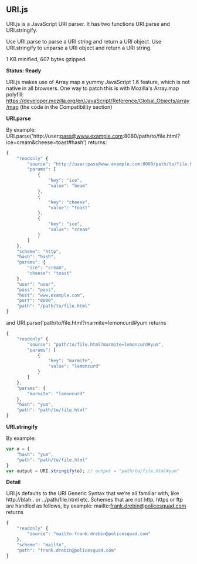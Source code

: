 URI.js
------
URI.js is a JavaScript URI parser. It has two functions URI.parse and URI.stringify.

Use URI.parse to parse a URI string and return a URI object. Use URI.stringify to unparse a URI object and return a URI string.

1 KB minified, 607 bytes gzipped.

__Status: Ready__

URI.js makes use of Array.map a yummy JavaScript 1.6 feature, which is not native in all browsers.
One way to patch this is with Mozilla's Array.map polyfill: https://developer.mozilla.org/en/JavaScript/Reference/Global_Objects/array/map (the code in the Compatibility section)


__URI.parse__

By example: URI.parse('http://user:pass@www.example.com:8080/path/to/file.html?ice=cream&cheese=toast#hash') returns:

``` js
{
    "readonly" {
        "source": "http://user:pass@www.example.com:8080/path/to/file.html?ice=beam&cheese=toast&ice=cream#hash",
        "params": [
            {
                "key": "ice",
                "value": "beam"
            },
            {
                "key": "cheese",
                "value": "toast"
            },
            {
                "key": "ice",
                "value": "cream"
            }
        ]
    },
    "scheme": "http",
    "hash": "hash",
    "params": {
        "ice": "cream",
        "cheese": "toast"
    },
    "user": "user",
    "pass": "pass",
    "host": "www.example.com",
    "port": "8080",
    "path": "/path/to/file.html"
}
```

and URI.parse('path/to/file.html?marmite=lemoncurd#yum returns

``` js
{
    "readonly" {
        "source": "path/to/file.html?marmite=lemoncurd#yum",
        "params": [
            {
                "key": "marmite",
                "value": "lemoncurd"
            }
        ]
    },
    "params": {
        "marmite": "lemoncurd"
    },
    "hash": "yum",
    "path": "path/to/file.html"
}
```

__URI.stringify__

By example:

``` js
var o = {
    "hash": "yum",
    "path": "path/to/file.html"
}
var output = URI.stringify(o); // output = "path/to/file.html#yum"
```

__Detail__

URI.js defaults to the URI Generic Syntax that we're all familiar with, 
like http://blah.. or ../path/file.html etc. Schemes that are not
http, https or ftp are handled as follows, by example: mailto:frank.drebin@policesquad.com 
returns

``` js
{
    "readonly" {
        "source": "mailto:frank.drebin@policesquad.com"
    },
    "scheme": "mailto",
    "path": "frank.drebin@policesquad.com"
}
```

